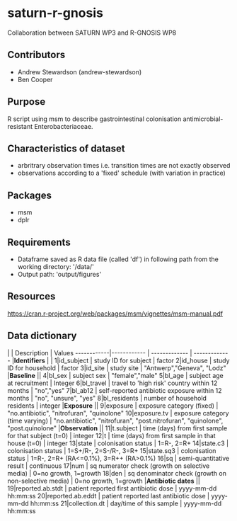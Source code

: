 # saturn-r-gnosis

Collaboration between SATURN WP3 and R-GNOSIS WP8

## Contributors

- Andrew Stewardson (andrew-stewardson)
- Ben Cooper

## Purpose

R script using msm to describe gastrointestinal colonisation antimicrobial-resistant Enterobacteriaceae.

## Characteristics of dataset

- arbritrary observation times i.e. transition times are not exactly observed
- observations according to a 'fixed' schedule (with variation in practice)

## Packages

- msm
- dplr

## Requirements

- Dataframe saved as R data file (called 'df') in following path from the working directory: '/data/'
- Output path: 'output/figures'

## Resources

https://cran.r-project.org/web/packages/msm/vignettes/msm-manual.pdf

## Data dictionary

 | | Description | Values
------------|------------ | ------------- | -------------
 |**Identifiers** | |
1|id_subject | study ID for subject | factor
2|id_house | study ID for household | factor
3|id_site | study site | "Antwerp","Geneva", "Lodz"
 |**Baseline** ||
4|bl_sex | subject sex | "female","male"
5|bl_age | subject age at recruitment | Integer
6|bl_travel | travel to 'high risk' country within 12 months | "no","yes"
7|bl_ab12 | self-reported antibiotic exposure within 12 months | "no", "unsure", "yes"
8|bl_residents | number of household residents | integer
 |**Exposure** ||
9|exposure | exposure category (fixed) | "no.antibiotic", "nitrofuran", "quinolone"
10|exposure.tv | exposure category (time varying) | "no.antibiotic", "nitrofuran", "post.nitrofuran", "quinolone", "post.quinolone" 
 |**Observation** ||
11|t.subject | time (days) from first sample for that subject (t=0) | integer
12|t | time (days) from first sample in that house (t=0) | integer
13|state | colonisation status | 1=R-, 2=R+
14|state.c3 | colonisation status | 1=S+/R-, 2=S-/R-, 3=R+
15|state.sq3 | colonisation status | 1=R-, 2=R+ (RA<=0.1%), 3=R++ (RA>0.1%)
16|sq | semi-quantitative result | continuous
17|num | sq numerator check (growth on selective media) | 0=no growth, 1=growth
18|den | sq denominator check (growth on non-selective media) | 0=no growth, 1=growth
 |**Antibiotic dates** ||
19|reported.ab.stdt | patient reported first antibiotic dose | yyyy-mm-dd hh:mm:ss
20|reported.ab.eddt | patient reported last antibiotic dose |  yyyy-mm-dd hh:mm:ss
21|collection.dt  | day/time of this sample | yyyy-mm-dd hh:mm:ss

